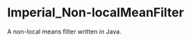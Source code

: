 Imperial_Non-localMeanFilter
============================

A non-local means filter written in Java.
